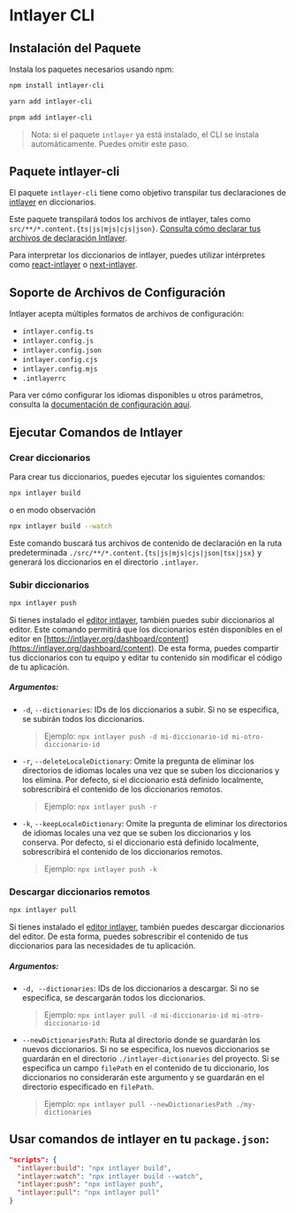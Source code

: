 # Intlayer CLI

## Instalación del Paquete

Instala los paquetes necesarios usando npm:

```bash
npm install intlayer-cli
```

```bash
yarn add intlayer-cli
```

```bash
pnpm add intlayer-cli
```

> Nota: si el paquete `intlayer` ya está instalado, el CLI se instala automáticamente. Puedes omitir este paso.

## Paquete intlayer-cli

El paquete `intlayer-cli` tiene como objetivo transpilar tus declaraciones de [intlayer](https://github.com/aymericzip/intlayer/blob/main/packages/intlayer/README.md) en diccionarios.

Este paquete transpilará todos los archivos de intlayer, tales como `src/**/*.content.{ts|js|mjs|cjs|json}`. [Consulta cómo declarar tus archivos de declaración Intlayer](https://github.com/aymericzip/intlayer/blob/main/packages/intlayer/README.md).

Para interpretar los diccionarios de intlayer, puedes utilizar intérpretes como [react-intlayer](https://github.com/aymericzip/intlayer/blob/main/packages/react-intlayer/README.md) o [next-intlayer](https://github.com/aymericzip/intlayer/blob/main/packages/next-intlayer/README.md).

## Soporte de Archivos de Configuración

Intlayer acepta múltiples formatos de archivos de configuración:

- `intlayer.config.ts`
- `intlayer.config.js`
- `intlayer.config.json`
- `intlayer.config.cjs`
- `intlayer.config.mjs`
- `.intlayerrc`

Para ver cómo configurar los idiomas disponibles u otros parámetros, consulta la [documentación de configuración aquí](https://github.com/aymericzip/intlayer/blob/main/docs/es/configuration.md).

## Ejecutar Comandos de Intlayer

### Crear diccionarios

Para crear tus diccionarios, puedes ejecutar los siguientes comandos:

```bash
npx intlayer build
```

o en modo observación

```bash
npx intlayer build --watch
```

Este comando buscará tus archivos de contenido de declaración en la ruta predeterminada `./src/**/*.content.{ts|js|mjs|cjs|json|tsx|jsx}` y generará los diccionarios en el directorio `.intlayer`.

### Subir diccionarios

```bash
npx intlayer push
```

Si tienes instalado el [editor intlayer](https://github.com/aymericzip/intlayer/blob/main/docs/es/intlayer_editor.md), también puedes subir diccionarios al editor. Este comando permitirá que los diccionarios estén disponibles en el editor en [https://intlayer.org/dashboard/content](https://intlayer.org/dashboard/content). De esta forma, puedes compartir tus diccionarios con tu equipo y editar tu contenido sin modificar el código de tu aplicación.

##### Argumentos:

- `-d`, `--dictionaries`: IDs de los diccionarios a subir. Si no se especifica, se subirán todos los diccionarios.
  > Ejemplo: `npx intlayer push -d mi-diccionario-id mi-otro-diccionario-id`
- `-r`, `--deleteLocaleDictionary`: Omite la pregunta de eliminar los directorios de idiomas locales una vez que se suben los diccionarios y los elimina. Por defecto, si el diccionario está definido localmente, sobrescribirá el contenido de los diccionarios remotos.
  > Ejemplo: `npx intlayer push -r`
- `-k`, `--keepLocaleDictionary`: Omite la pregunta de eliminar los directorios de idiomas locales una vez que se suben los diccionarios y los conserva. Por defecto, si el diccionario está definido localmente, sobrescribirá el contenido de los diccionarios remotos.
  > Ejemplo: `npx intlayer push -k`

### Descargar diccionarios remotos

```bash
npx intlayer pull
```

Si tienes instalado el [editor intlayer](https://github.com/aymericzip/intlayer/blob/main/docs/es/es/intlayer_editor.md), también puedes descargar diccionarios del editor. De esta forma, puedes sobrescribir el contenido de tus diccionarios para las necesidades de tu aplicación.

##### Argumentos:

- `-d, --dictionaries`: IDs de los diccionarios a descargar. Si no se especifica, se descargarán todos los diccionarios.
  > Ejemplo: `npx intlayer pull -d mi-diccionario-id mi-otro-diccionario-id`
- `--newDictionariesPath`: Ruta al directorio donde se guardarán los nuevos diccionarios. Si no se especifica, los nuevos diccionarios se guardarán en el directorio `./intlayer-dictionaries` del proyecto. Si se especifica un campo `filePath` en el contenido de tu diccionario, los diccionarios no considerarán este argumento y se guardarán en el directorio especificado en `filePath`.
  > Ejemplo: `npx intlayer pull --newDictionariesPath ./my-dictionaries`

## Usar comandos de intlayer en tu `package.json`:

```json fileName="package.json"
"scripts": {
  "intlayer:build": "npx intlayer build",
  "intlayer:watch": "npx intlayer build --watch",
  "intlayer:push": "npx intlayer push",
  "intlayer:pull": "npx intlayer pull"
}
```
